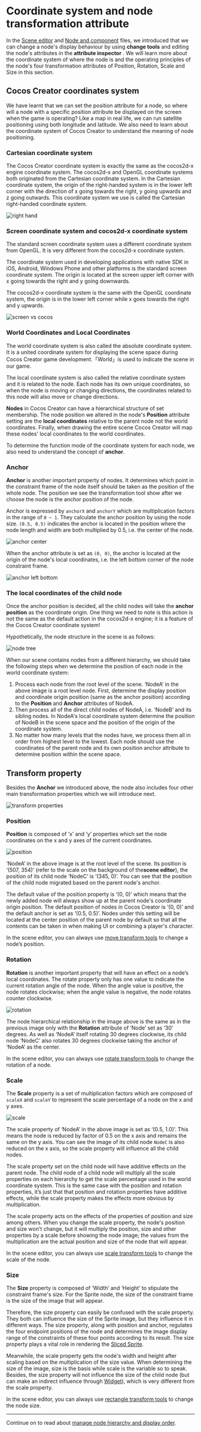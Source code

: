 # Coordinate system and node transformation attribute

In the [Scene editor](../basics/editor-panels/scene.md) and [Node and component](node-component.md) files, we introduced that we can change a node's display behaviour by using **change tools** and editing the node's attributes in the **attribute inspector** . We will learn more about the coordinate system of where the node is and the operating principles of the node's four transformation attributes of Position, Rotation, Scale and Size in this section.

## Cocos Creator coordinates system

We have learnt that we can set the position attribute for a node, so where will a node with a specific position attribute be displayed on the screen when the game is operating? Like a map in real life, we can run satellite positioning using both longitude and latitude. We also need to learn about the coordinate system of Cocos Creator to understand the meaning of node positioning.

### Cartesian coordinate system

The Cocos Creator coordinate system is exactly the same as the cocos2d-x engine coordinate system. The cocos2d-x and OpenGL coordinate systems both originated from the Cartesian coordinate system. In the Cartesian coordinate system, the origin of the right-handed system is in the lower left corner with the direction of x going towards the right, y going upwards and z going outwards. This coordinate system we use is called the Cartesian right-handed coordinate system.

![right hand](transform/right_hand.png)

### Screen coordinate system and cocos2d-x coordinate system

The standard screen coordinate system uses a different coordinate system from OpenGL. It is very different from the cocos2d-x coordinate system.

The coordinate system used in developing applications with native SDK in iOS, Android, Windows Phone and other platforms is the standard screen coordinate system. The origin is located at the screen upper left corner with x going towards the right and y going downwards.

The cocos2d-x coordinate system is the same with the OpenGL coordinate system, the origin is in the lower left corner while x goes towards the right and y upwards.

![screen vs cocos](transform/screen_vs_world.png)

### World Coordinates and Local Coordinates

The world coordinate system is also called the absolute coordinate system. It is a united coordinate system for displaying the scene space during Cocos Creator game development.「World」is used to indicate the scene in our game.

The local coordinate system is also called the relative coordinate system and it is related to the node. Each node has its own unique coordinates, so when the node is moving or changing directions, the coordinates related to this node will also move or change directions.

**Nodes** in Cocos Creator can have a hierarchical structure of set membership. The node position we altered in the node's **Position** attribute setting are the **local coordinates** relative to the parent node not the world coordinates. Finally, when drawing the entire scene Cocos Creator will map these nodes' local coordinates to the world coordinates.

To determine the function mode of the coordinate system for each node, we also need to understand the concept of **anchor**.

### Anchor

**Anchor** is another important property of nodes. It determines which point in the constraint frame of the node itself should be taken as the position of the whole node. The position we see the transformation tool show after we choose the node is the anchor position of the node.

Anchor is expressed by `anchorX` and `anchorY` which are multiplication factors in the range of `0 ~ 1`. They calculate the anchor position by using the node size. `(0.5, 0.5)` indicates the anchor is located in the position where the node length and width are both multiplied by 0.5, i.e. the center of the node.

![anchor center](transform/anchor_center.png)

When the anchor attribute is set as `(0, 0)`, the anchor is located at the origin of the node's local coordinates, i.e. the left bottom corner of the node constraint frame.

![anchor left bottom](transform/anchor_left_bottom.png)


### The local coordinates of the child node

Once the anchor position is decided, all the child nodes will take the **anchor position** as the coordinate origin. One thing we need to note is this action is not the same as the default action in the cocos2d-x engine; it is a feature of the Cocos Creator coordinate system!

Hypothetically, the node structure in the scene is as follows:

![node tree](transform/node_tree.png)

When our scene contains nodes from a different hierarchy, we should take the following steps when we determine the position of each node in the world coordinate system:

1. Process each node from the root level of the scene. ‘NodeA’ in the above image is a root level node. First, determine the display position and coordinate origin position (same as the anchor position) according to the **Position** and **Anchor** attributes of NodeA.
2. Then process all of the direct child nodes of NodeA, i.e. ‘NodeB’ and its sibling nodes. In NodeA's local coordinate system determine the position of NodeB in the scene space and the position of the origin of the coordinate system.
3. No matter how many levels that the nodes have, we process them all in order from highest level to the lowest. Each node should use the coordinates of the parent node and its own position anchor attribute to determine position within the scene space.

## Transform property

Besides the **Anchor** we introduced above, the node also includes four other main transformation properties which we will introduce next.

![transform properties](transform/transform_properties.png)

### Position

**Position** is composed of ‘x’ and ‘y’ properties which set the node coordinates on the x and y axes of the current coordinates.

![position](transform/position.png)

‘NodeA’ in the above image is at the root level of the scene. Its position is ‘(507, 354)’ (refer to the scale on the background of the**scene editor**), the position of its child node ‘NodeC’ is ‘(345, 0)’. You can see that the position of the child node migrated based on the parent node's anchor.

The default value of the position property is ‘(0, 0)’ which means that the newly added node will always show up at the parent node's coordinate origin position. The default position of nodes in Cocos Creator is ‘(0, 0)’ and the default anchor is set as ‘(0.5, 0.5)’. Nodes under this setting will be located at the center position of the parent node by default so that all the contents can be taken in when making UI or combining a player's character.

In the scene editor, you can always use [move transform tools](../basics/editor-panels/scene.md#--9) to change a node’s position.

### Rotation

**Rotation** is another important property that will have an effect on a node’s local coordinates. The rotate property only has one value to indicate the current rotation angle of the node. When the angle value is positive, the node rotates clockwise; when the angle value is negative, the node rotates counter clockwise.

![rotation](transform/rotation.png)

The node hierarchical relationship in the image above is the same as in the previous image only with the **Rotation** attribute of ‘Node’ set as ‘30’ degrees. As well as ‘NodeA’ itself rotating 30 degrees clockwise, its child node ‘NodeC’ also rotates 30 degrees clockwise taking the anchor of ‘NodeA’ as the center.

In the scene editor, you can always use [rotate transform tools](../basics/editor-panels/scene.md#--10) to change the rotation of a node.

### Scale

The **Scale** property is a set of multiplication factors which are composed of `scaleX` and `scaleY` to represent the scale percentage  of a node on the x and y axes.

![scale](transform/scale.png)

The scale property of ‘NodeA’ in the above image is set as ‘(0.5, 1.0)’. This means the node is reduced by factor of 0.5 on the x axis and remains the same on the y axis. You can see the image of its child node `NodeC` is also reduced on the x axis, so the scale property will influence all the child nodes.

The scale property set on the child node will have additive effects on the parent node. The child node of a child node will multiply all the scale properties on each hierarchy to get the scale percentage used in the world coordinate system. This is the same case with the position and rotation properties, it’s just that that position and rotation properties have additive effects, while the scale property makes the effects more obvious by multiplication.

The scale property acts on the effects of the properties of position and size among others. When you change the scale property, the node's position and size won't change, but it will multiply the position, size and other properties by a scale before showing the node image; the values from the multiplication are the actual position and size of the node that will appear.

In the scene editor, you can always use [scale transform tools](../basics/editor-panels/scene.md#--11) to change the scale of the node.

### Size

The **Size** property is composed of ‘Width’ and ‘Height’ to stipulate the constraint frame's size. For the Sprite node, the size of the constraint frame is the size of the image that will appear.

Therefore, the size property can easily be confused with the scale property. They both can influence the size of the Sprite image, but they influence it in different ways. The size property, along with position and anchor, regulates the four endpoint positions of the node and determines the image display range of the constraints of these four points according to its result. The size property plays a vital role in rendering the [Sliced Sprite](../ui/sliced-sprite.md).

Meanwhile, the scale property gets the node's width and height after scaling based on the multiplication of the size value. When determining the size of the image, size is the basis while scale is the variable so to speak. Besides, the size property will not influence the size of the child node (but can make an indirect influence through [Widget](../ui/widget-align.md)), which is very different from the scale property.

In the scene editor, you can always use [rectangle transform tools](../basics/editor-panels/scene.md#--11) to change the node size.

---

Continue on to read about [manage node hierarchy and display order](node-tree.md).
